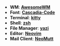 + **WM**: [**AwesomeWM**](https://github.com/awesomeWM/awesome/)
+ **Font**: [**Cascadia-Code**](https://github.com/microsoft/cascadia-code)
+ **Terminal**: [**kitty**](https://sw.kovidgoyal.net/kitty/)
+ **Shell**: [**zsh**](https://wiki.archlinux.org/index.php/Zsh)
+ **File Manager**: [**yazi**](https://github.com/sxyazi/yazi)
+ **Editor**: [**Neovim**](https://github.com/neovim/neovim/)
+ **Mail Client**: [**NeoMutt**](https://github.com/neomutt/neomutt)
